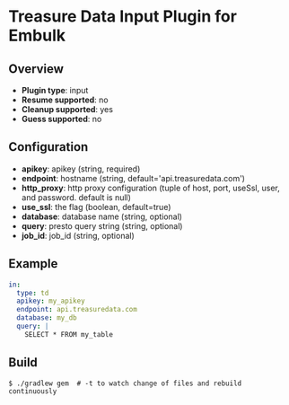 # Treasure Data Input Plugin for Embulk

## Overview

* **Plugin type**: input
* **Resume supported**: no
* **Cleanup supported**: yes
* **Guess supported**: no

## Configuration

- **apikey**: apikey (string, required)
- **endpoint**: hostname (string, default='api.treasuredata.com')
- **http_proxy**: http proxy configuration (tuple of host, port, useSsl, user, and password. default is null)
- **use_ssl**: the flag (boolean, default=true)
- **database**: database name (string, optional)
- **query**: presto query string (string, optional)
- **job_id**: job_id (string, optional)

## Example

```yaml
in:
  type: td
  apikey: my_apikey
  endpoint: api.treasuredata.com
  database: my_db
  query: |
    SELECT * FROM my_table
```
## Build

```
$ ./gradlew gem  # -t to watch change of files and rebuild continuously
```
